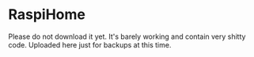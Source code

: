 # RaspiHome
Please do not download it yet. It's barely working and contain very shitty code. Uploaded here just for backups at this time.
